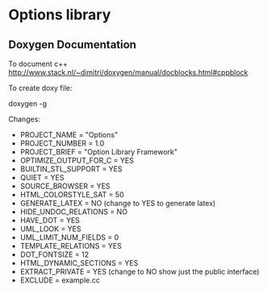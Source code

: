 # Options library




Doxygen Documentation
---------------------

To document c++ http://www.stack.nl/~dimitri/doxygen/manual/docblocks.html#cppblock


To create doxy file:

 doxygen -g


Changes:

 - PROJECT_NAME           = "Options"
 - PROJECT_NUMBER         = 1.0
 - PROJECT_BRIEF          = "Option Library Framework"
 - OPTIMIZE_OUTPUT_FOR_C  = YES
 - BUILTIN_STL_SUPPORT    = YES
 - QUIET                  = YES
 - SOURCE_BROWSER         = YES
 - HTML_COLORSTYLE_SAT    = 50
 - GENERATE_LATEX         = NO  (change to YES to generate latex)
 - HIDE_UNDOC_RELATIONS   = NO
 - HAVE_DOT               = YES
 - UML_LOOK               = YES
 - UML_LIMIT_NUM_FIELDS   = 0
 - TEMPLATE_RELATIONS     = YES
 - DOT_FONTSIZE           = 12
 - HTML_DYNAMIC_SECTIONS  = YES
 - EXTRACT_PRIVATE        = YES (change to NO show just the public interface)
 - EXCLUDE                = example.cc


